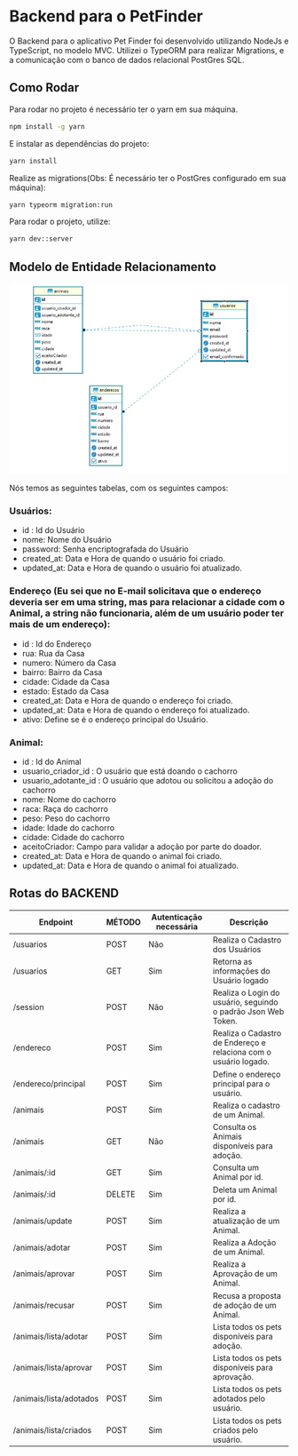 # Backend para o PetFinder
O Backend para o aplicativo Pet Finder foi desenvolvido utilizando NodeJs e TypeScript, no modelo MVC. Utilizei o TypeORM para realizar Migrations, e a comunicação com o banco de dados relacional PostGres SQL.

## Como Rodar
Para rodar no projeto é necessário ter o yarn em sua máquina.
```bash
npm install -g yarn
```

E instalar as dependências do projeto:
```bash
yarn install
```

Realize as migrations(Obs: É necessário ter o PostGres configurado em sua máquina): 
```bash
yarn typeorm migration:run
```

Para rodar o projeto, utilize:
```bash
yarn dev::server
```
## Modelo de Entidade Relacionamento
![Fluxo do OCR](er.jpg "Entidade e Relacionamento")

Nós temos as seguintes tabelas, com os seguintes campos:

### Usuários:
* id : Id do Usuário
* nome: Nome do Usuário
* password: Senha encriptografada do Usuário
* created_at: Data e Hora de quando o usuário foi criado.
* updated_at: Data e Hora de quando o usuário foi atualizado.

### Endereço (Eu sei que no E-mail solicitava que o endereço deveria ser em uma string, mas para relacionar a cidade com o Animal, a string não funcionaria, além de um usuário poder ter mais de um endereço):

* id : Id do Endereço
* rua: Rua da Casa
* numero: Número da Casa
* bairro: Bairro da Casa
* cidade: Cidade da Casa
* estado: Estado da Casa
* created_at: Data e Hora de quando o endereço foi criado.
* updated_at: Data e Hora de quando o endereço foi atualizado.
* ativo: Define se é o endereço principal do Usuário.

### Animal:
* id : Id do Animal
* usuario_criador_id : O usuário que está doando o cachorro
* usuario_adotante_id : O usuário que adotou ou solicitou a adoção do cachorro
* nome: Nome do cachorro
* raca: Raça do cachorro
* peso: Peso do cachorro
* idade: Idade do cachorro
* cidade: Cidade do cachorro
* aceitoCriador: Campo para validar a adoção por parte do doador.
* created_at: Data e Hora de quando o animal foi criado.
* updated_at: Data e Hora de quando o animal foi atualizado.

## Rotas do BACKEND
Endpoint | MÉTODO | Autenticação necessária | Descrição
--- | --- | --- | --- 
/usuarios | POST | Não | Realiza o Cadastro dos Usuários
/usuarios | GET | Sim | Retorna as informações do Usuário logado
/session | POST | Não | Realiza o Login do usuário, seguindo o padrão Json Web Token.
/endereco | POST | Sim | Realiza o Cadastro de Endereço e relaciona com o usuário logado.
/endereco/principal | POST | Sim | Define o endereço principal para o usuário.
/animais | POST | Sim | Realiza o cadastro de um Animal.
/animais | GET | Não | Consulta os Animais disponíveis para adoção.
/animais/:id | GET | Sim | Consulta um Animal por id.
/animais/:id | DELETE | Sim | Deleta um Animal por id.
/animais/update | POST | Sim | Realiza a atualização de um Animal.
/animais/adotar | POST | Sim | Realiza a Adoção de um Animal.
/animais/aprovar | POST | Sim | Realiza a Aprovação de um Animal.
/animais/recusar | POST | Sim | Recusa a proposta de adoção de um Animal.
/animais/lista/adotar | POST | Sim | Lista todos os pets disponíveis para adoção.
/animais/lista/aprovar | POST | Sim | Lista todos os pets disponíveis para aprovação.
/animais/lista/adotados | POST | Sim | Lista todos os pets adotados pelo usuário.
/animais/lista/criados | POST | Sim | Lista todos os pets criados pelo usuário.



